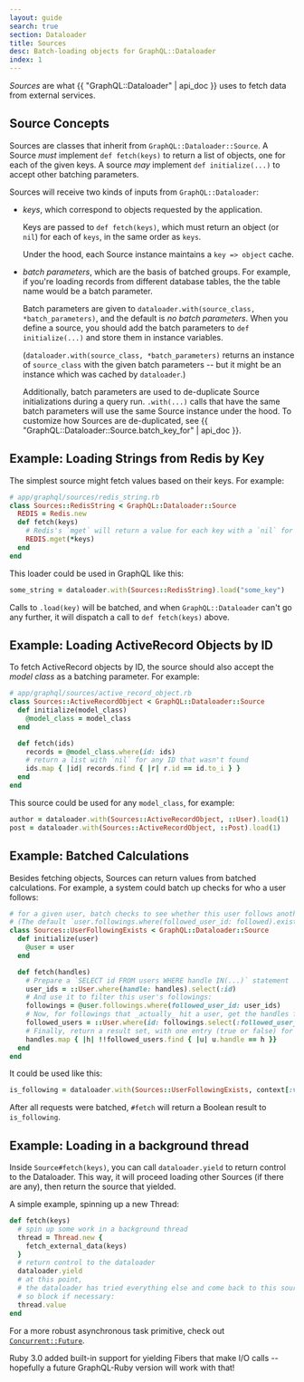 ```yaml
---
layout: guide
search: true
section: Dataloader
title: Sources
desc: Batch-loading objects for GraphQL::Dataloader
index: 1
---
```


_Sources_ are what {{ "GraphQL::Dataloader" | api_doc }} uses to fetch data from external services.

## Source Concepts

Sources are classes that inherit from `GraphQL::Dataloader::Source`. A Source _must_ implement `def fetch(keys)` to return a list of objects, one for each of the given keys. A source _may_ implement `def initialize(...)` to accept other batching parameters.

Sources will receive two kinds of inputs from `GraphQL::Dataloader`:

- _keys_, which correspond to objects requested by the application.

  Keys are passed to `def fetch(keys)`, which must return an object (or `nil`) for each of `keys`, in the same order as `keys`.

  Under the hood, each Source instance maintains a `key => object` cache.

- _batch parameters_, which are the basis of batched groups. For example, if you're loading records from different database tables, the the table name would be a batch parameter.

  Batch parameters are given to `dataloader.with(source_class, *batch_parameters)`, and the default is _no batch parameters_. When you define a source, you should add the batch parameters to `def initialize(...)` and store them in instance variables.

  (`dataloader.with(source_class, *batch_parameters)` returns an instance of `source_class` with the given batch parameters -- but it might be an instance which was cached by `dataloader`.)

  Additionally, batch parameters are used to de-duplicate Source initializations during a query run. `.with(...)` calls that have the same batch parameters will use the same Source instance under the hood. To customize how Sources are de-duplicated, see {{ "GraphQL::Dataloader::Source.batch_key_for" | api_doc }}.

## Example: Loading Strings from Redis by Key

The simplest source might fetch values based on their keys. For example:

```ruby
# app/graphql/sources/redis_string.rb
class Sources::RedisString < GraphQL::Dataloader::Source
  REDIS = Redis.new
  def fetch(keys)
    # Redis's `mget` will return a value for each key with a `nil` for any not-found key.
    REDIS.mget(*keys)
  end
end
```

This loader could be used in GraphQL like this:

```ruby
some_string = dataloader.with(Sources::RedisString).load("some_key")
```

Calls to `.load(key)` will be batched, and when `GraphQL::Dataloader` can't go any further, it will dispatch a call to `def fetch(keys)` above.

## Example: Loading ActiveRecord Objects by ID

To fetch ActiveRecord objects by ID, the source should also accept the _model class_ as a batching parameter. For example:

```ruby
# app/graphql/sources/active_record_object.rb
class Sources::ActiveRecordObject < GraphQL::Dataloader::Source
  def initialize(model_class)
    @model_class = model_class
  end

  def fetch(ids)
    records = @model_class.where(id: ids)
    # return a list with `nil` for any ID that wasn't found
    ids.map { |id| records.find { |r| r.id == id.to_i } }
  end
end
```

This source could be used for any `model_class`, for example:

```ruby
author = dataloader.with(Sources::ActiveRecordObject, ::User).load(1)
post = dataloader.with(Sources::ActiveRecordObject, ::Post).load(1)
```

## Example: Batched Calculations

Besides fetching objects, Sources can return values from batched calculations. For example, a system could batch up checks for who a user follows:

```ruby
# for a given user, batch checks to see whether this user follows another user.
# (The default `user.followings.where(followed_user_id: followed).exists?` would cause N+1 queries.)
class Sources::UserFollowingExists < GraphQL::Dataloader::Source
  def initialize(user)
    @user = user
  end

  def fetch(handles)
    # Prepare a `SELECT id FROM users WHERE handle IN(...)` statement
    user_ids = ::User.where(handle: handles).select(:id)
    # And use it to filter this user's followings:
    followings = @user.followings.where(followed_user_id: user_ids)
    # Now, for followings that _actually_ hit a user, get the handles for those users:
    followed_users = ::User.where(id: followings.select(:followed_user_id))
    # Finally, return a result set, with one entry (true or false) for each of the given `handles`
    handles.map { |h| !!followed_users.find { |u| u.handle == h }}
  end
end
```

It could be used like this:

```ruby
is_following = dataloader.with(Sources::UserFollowingExists, context[:viewer]).load(handle)
```

After all requests were batched, `#fetch` will return a Boolean result to `is_following`.

## Example: Loading in a background thread

Inside `Source#fetch(keys)`, you can call `dataloader.yield` to return control to the Dataloader. This way, it will proceed loading other Sources (if there are any), then return the source that yielded.

A simple example, spinning up a new Thread:

```ruby
def fetch(keys)
  # spin up some work in a background thread
  thread = Thread.new {
    fetch_external_data(keys)
  }
  # return control to the dataloader
  dataloader.yield
  # at this point,
  # the dataloader has tried everything else and come back to this source,
  # so block if necessary:
  thread.value
end
```

For a more robust asynchronous task primitive, check out [`Concurrent::Future`](http://ruby-concurrency.github.io/concurrent-ruby/master/Concurrent/Future.html).

Ruby 3.0 added built-in support for yielding Fibers that make I/O calls -- hopefully a future GraphQL-Ruby version will work with that!
